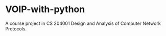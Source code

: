 # VOIP-with-python
A course project in CS 204001 Design and Analysis of Computer Network Protocols.
